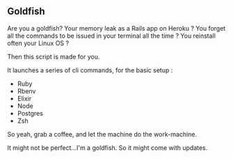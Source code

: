 ## Goldfish

Are you a goldfish?
Your memory leak as a Rails app on Heroku ?
You forget all the commands to be issued in your terminal all the time ?
You reinstall often your Linux OS ?

Then this script is made for you.

It launches a series of cli commands, for the basic setup :
 - Ruby
 - Rbenv
 - Elixir
 - Node
 - Postgres
 - Zsh

So yeah, grab a coffee, and let the machine do the work-machine.

It might not be perfect...I'm a goldfish.
So it might come with updates.
